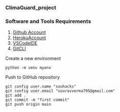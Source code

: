 ### ClimaGuard_project

### Software and Tools Requirements

1. [Github Account](https://github.com)
2. [HerokuAccount](https://heroku.com)
3. [VSCodeIDE](https://code.visualstudio.com/)
4. [GitCLI](https://git-scm.com/book/en/v2/Getting-Started-The-Command-Line)

Create a new environment

```
python -m venv myenv
```

Push to GitHub repository

```
git config user.name "souhacks"
git config user.email "souravverma795@gmail.com"
git add .
git commit -m "first commit"
git push origin main
```